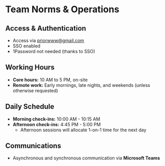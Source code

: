 # Team Norms & Operations

## Access & Authentication
- Access via priorwww@gmail.com
- SSO enabled
- 1Password not needed (thanks to SSO)

## Working Hours
- **Core hours:** 10 AM to 5 PM, on-site
- **Remote work:** Early mornings, late nights, and weekends (unless otherwise requested)

## Daily Schedule
- **Morning check-ins:** 10:00 AM - 10:15 AM
- **Afternoon check-ins:** 4:45 PM - 5:00 PM
  - Afternoon sessions will allocate 1-on-1 time for the next day

## Communications
- Asynchronous and synchronous communication via **Microsoft Teams**
